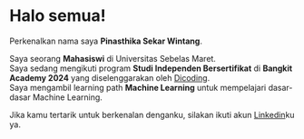 # Halo semua! 

Perkenalkan nama saya **Pinasthika Sekar Wintang**.<br>

Saya seorang **Mahasiswi** di Universitas Sebelas Maret.<br>
Saya sedang mengikuti program **Studi Independen Bersertifikat** di **Bangkit Academy 2024** yang diselenggarakan oleh [Dicoding](https://www.dicoding.com/).<br>
Saya mengambil learning path **Machine Learning** untuk mempelajari dasar-dasar Machine Learning.<br>

Jika kamu tertarik untuk berkenalan denganku, silakan ikuti akun [Linkedin](https://www.linkedin.com/in/pinasthikasekarwintang/)ku ya. 
